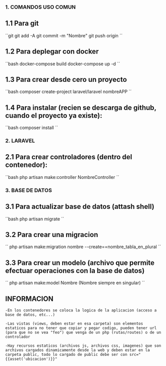 ### 1. COMANDOS USO COMUN

## 1.1 Para git
´´git
    git add -A
    git commit -m "Nombre"
    git push origin
´´

## 1.2 Para deplegar con docker
´´bash
    docker-compose build
    docker-compose up -d
´´
## 1.3 Para crear desde cero un proyecto
´´bash
    composer create-project laravel/laravel nombreAPP
´´

## 1.4 Para instalar (recien se descarga de github, cuando el proyecto ya existe):
´´bash
    composer install
´´
### 2. LARAVEL

## 2.1 Para crear controladores (dentro del contenedor):         
´´bash
    php artisan make:controller NombreController
´´
### 3. BASE DE DATOS

## 3.1 Para actualizar base de datos (attash shell)
´´bash
    php artisan migrate
´´

## 3.2 Para crear una migracion
´´
    php artisan make:migration nombre --create==nombre_tabla_en_plural
´´

## 3.3 Para crear un modelo (archivo que permite efectuar operaciones con la base de datos)
´´
    php artisan make:model Nombre                 (Nombre siempre en singular)
´´

## INFORMACION

    -En los contenedores se coloca la logica de la aplicacion (acceso a base de datos, etc...)

    -Las vistas (views, deben estar en esa carpeta) son elementos estaticos para no tener que copiar y pegar codigo, pueden tener url (para que no se vea "feo") que venga de un php (rutas/routes) o de un controlador

    -Hay recursos estaticos (archivos js, archivos css, imagenes) que son archivos cargados dinamicamente desde la web y deben estar en la carpeta public, todo lo cargado de public debe ser con src="{{asset('ubicacion')}}"